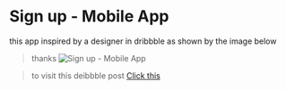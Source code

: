# **Sign up - Mobile App**

this app inspired by a designer in dribbble as shown by the image below 
>thanks
![Sign up - Mobile App](https://cdn.dribbble.com/users/3894633/screenshots/12488445/media/aa45867f8ec574bdbeb10184afd61a46.jpg)

>to visit this deibbble post [Click this](https://dribbble.com/shots/12488445-Sign-up-Mobile-App/attachments/4097086?mode=media)
